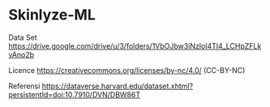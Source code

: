 # Skinlyze-ML

Data Set
https://drive.google.com/drive/u/3/folders/1VbOJbw3iNzIol4Tl4_LCHpZFLkvAno2b

Licence 
https://creativecommons.org/licenses/by-nc/4.0/ (CC-BY-NC)

Referensi 
https://dataverse.harvard.edu/dataset.xhtml?persistentId=doi:10.7910/DVN/DBW86T
